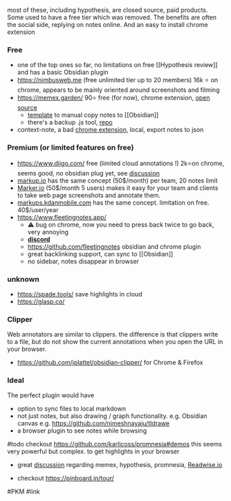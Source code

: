 
most of these, including hypothesis, are closed source, paid products.
Some used to have a free tier which was removed.
The benefits are often the social side, replying on notes online.
And an easy to install chrome extension 

### Free
- one of the top ones so far, no limitations on free [[Hypothesis review]] and has a basic Obsidian plugin
- https://nimbusweb.me (free unlimited tier up to 20 members) 16k ⭐ on chrome, appears to be mainly oriented around screenshots and filming
- https://memex.garden/ 90⭐ free (for now), chrome extension, [open source](https://github.com/WorldBrain/Memex)
	- [template](https://www.reddit.com/r/ObsidianMD/comments/ohfow6/memex_export_to_obsidian_template/) to manual copy notes to [[Obsidian]] 
	- there's a backup .js tool, [repo](https://github.com/WorldBrain/local-backup-server/blob/master/HTTPKoaServer.js)
- context-note, a bad [chrome extension](https://chrome.google.com/webstore/detail/context-note/enmeffcefbiehghanidhebgiccljmncl), local, export notes to json

### Premium (or limited features on free)
- https://www.diigo.com/ free (limited cloud annotations !) 2k⭐on chrome, seems good, no obsidian plug yet, see [discussion](https://forum.obsidian.md/t/bookmarks-from-diigo-obsidian-vault/27047/2)
- [markup.io](https://www.markup.io/pricing/) has the same concept (50$/month) per team, 20 notes limit
- [Marker.io](https://marker.io/) (50$/month 5 users) makes it easy for your team and clients to take web page screenshots and annotate them.
- [markups.kdanmobile.com](https://markups.kdanmobile.com/) has the same concept. limitation on free. 40$/user/year
- https://www.fleetingnotes.app/  
	- ⚠️ bug on chrome, now you need to press back twice to go back, very annoying
	- [**discord**](https://discord.gg/xrj6yuGNmx)
	- https://github.com/fleetingnotes obsidian and chrome plugin
	- great backlinking support, can sync to [[Obsidian]] 
	- no sidebar, notes disappear in browser

### unknown
- https://spade.tools/ save highlights in cloud
- https://glasp.co/


### Clipper
Web annotators are similar to clippers. the difference is that clippers write to a file, but do not show the current annotations when you open the URL in your browser.
- https://github.com/jplattel/obsidian-clipper/ for Chrome & Firefox

### Ideal
The perfect plugin would have 
- option to sync files to local markdown
- not just notes, but also drawing / graph functionality. e.g. Obsidian canvas
  e.g. https://github.com/nimeshnayaju/tldrawe
- a browser plugin to see notes while browsing



#todo checkout https://github.com/karlicoss/promnesia#demos
this seems very powerful but complex. to get highlights in your browser
- great [discussion](https://www.reddit.com/r/ObsidianMD/comments/oo96v0/trying_to_collect_my_browsing_highlights_through/) regarding memex, hypothesis, promnesia, [Readwise.io](https://readwise.io/)

- checkout https://pinboard.in/tour/

#PKM #link